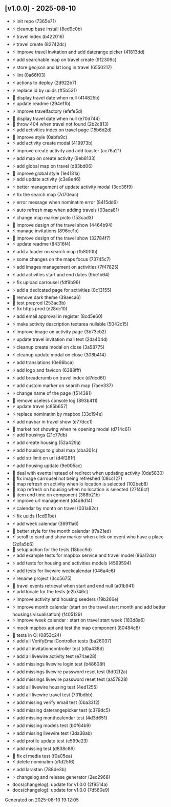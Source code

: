 ## [v1.0.0] - 2025-08-10

- :zap: init repo (7365e71)
- :zap: cleanup base install (8ed9c0b)
- :zap: travel index (b422016)
- :zap: travel create (82742dc)
- :zap: improve travel invitation and add daterange picker (41813dd)
- :zap: add searchable map on travel create (9f2309c)
- :zap: store geojson and lat long in travel (6550217)
- :zap: lint (0a66f03)
- :zap: actions to deploy (2d922b7)
- :zap: replace id by uuids (ff5b531)
- :bug: display travel date when null (414825b)
- :zap: update readme (294e11b)
- :zap: improve travelfactory (efefe5d)
- :bug: display travel date when null (e70d744)
- :bug: throw 404 when travel not found (2b2c813)
- :zap: add activities index on travel page (15b6d2d)
- :lipstick: improve style (0abfe9c)
- :zap: add activity create modal (419973b)
- :zap: improve create activity and add toaster (ac76a21)
- :zap: add map on create activity (9eb8133)
- :zap: add global map on travel (d83bd06)
- :lipstick: improve global style (1e4181a)
- :zap: add update activity (c3e8e46)
- :zap: better management of update activity modal (3cc36f9)
- :zap: fix the search map (7d70eac)
- :zap: error message when nominatim error (8415dd6)
- :zap: auto refresh map when adding travels (03aca81)
- :zap: change map marker picto (153cad3)
- :lipstick: improve design of the travel show (4464b94)
- :zap: manage invitations (896ce1b)
- :lipstick: improve design of the travel show (32784f7)
- :zap: update readme (84316f4)
- :zap: add a loader on search map (fb80f0b)
- :zap: some changes on the maps focus (73745c7)
- :zap: add images management on activities (7f47825)
- :zap: add activities start and end dates (9be1b64)
- :zap: fix upload carrousel (fdf9b96)
- :zap: add a dedicated page for activities (0c13155)
- :lipstick: remove dark theme (39aeca6)
- :hammer: test preprod (253ac3b)
- :zap: fix https prod (e28dc10)
- :zap: add email approval in register (8cd5e60)
- :zap: make activity description textarea nullable (5042c15)
- :zap: improve image on activity page (3b73cb2)
- :zap: update travel invitation mail text (2da404d)
- :zap: cleanup create modal on close (3a58775)
- :zap: cleanup update modal on close (308b414)
- :zap: add translations (0e66bca)
- :zap: add logo and favicon (6388fff)
- :zap: add breadcrumb on travel index (d7dcd6f)
- :zap: add custom marker on search map (7aee337)
- :zap: change name of the page (f514381)
- :bug: remove useless console log (893b411)
- :zap: update travel (c85b657)
- :zap: replace nominatim by mapbox (33c194e)
- :zap: add navbar in travel show (e77dcc1)
- :bug: market not showing when re opening modal (d714c61)
- :zap: add housings (21c77db)
- :zap: add create housing (52a429a)
- :zap: add housings to global map (cba301c)
- :zap: add str limit on url (d4f281f)
- :zap: add housing update (9e005ac)
- :bug: deal with events instead of redirect when updating activity (0de5830)
- :bug: fix image carrousel not being refreshed (08cc127)
- :bug: map refresh on activity when lo location is selected (102beb8)
- :bug: map refresh on housing when no location is selected (27f46cf)
- :bug: item end time on component (368b21b)
- :zap: improve url management (d4d8d14)
- :zap: calendar by month on travel (031a82c)
- :zap: fix uuids (1cd91be)
- :zap: add week calendar (36911a6)
- :lipstick: better style for the month calendar (f7a21ed)
- :zap: scroll to card and show marker when click on event who have a place (2d1a5b6)
- :hammer: setup action for the tests (18bcc9d)
- :zap: add example tests for mapbox service and travel model (86a12da)
- :zap: add tests for housing and activities models (4599594)
- :zap: add tests for livewire weekcalendar (046a4c6)
- :zap: rename project (3cc5675)
- :bug: travel events retrieval when start and end null (a01b941)
- :zap: add locale for the tests (e2b746c)
- :zap: improve activity and housing seeders (19b266e)
- :zap: improve month calendar (start on the travel start month and add better housings visualisation) (f405129)
- :zap: improve week calendar : start on travel start week (183d8a6)
- :zap: mock mapbox api and test the map component (80484c8)
- :bug: tests in CI (0853c24)
- :zap: add all VerifyEmailController tests (ba26037)
- :zap: add all invitationcontroller test (d0a438d)
- :zap: add all livewire activity test (e74ae28)
- :zap: add missings livewire login test (b48608f)
- :zap: add missings livewire password reset test (8d02f2a)
- :zap: add missings livewire password reset test (aa57828)
- :zap: add all livewire housing test (4ed1255)
- :zap: add all livewire travel test (731bdbb)
- :zap: add missing verify email  test (0ba33f2)
- :zap: add missing daterangepicker test (c379dc5)
- :zap: add missing monthcalendar test (4d3d651)
- :zap: add missing models test (b0f64b9)
- :zap: add missing livewire  test (3da38ab)
- :zap: add profile update test (e599e23)
- :zap: add missing test (d838c86)
- :bug: fix ci media test (f0a05ea)
- :zap: delete nominatim (d1d25f6)
- :zap: add larastan (788de3b)
- :zap: changelog and release generator (2ec2968)
- docs(changelog): update for v1.0.0 (2f9514a)
- docs(changelog): update for v1.0.0 (7d560e9)

Generated on 2025-08-10 19:12:05
